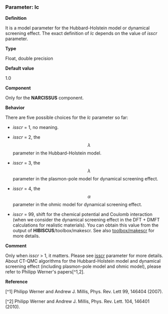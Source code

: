 ### Parameter: lc

**Definition**

It is a model parameter for the Hubbard-Holstein model or dynamical screening effect. The exact definition of *lc* depends on the value of *isscr* parameter.

**Type**

Float, double precision

**Default value**

1.0

**Component**

Only for the **NARCISSUS** component.

**Behavior**

There are five possible choices for the *lc* parameter so far:

* *isscr* = 1, no meaning.

* *isscr* = 2, the $$\lambda$$ parameter in the Hubbard-Holstein model.

* *isscr* = 3, the $$\lambda$$ parameter in the plasmon-pole model for dynamical screening effect.

* *isscr* = 4, the $$\alpha$$ parameter in the ohmic model for dynamical screening effect.

* *isscr* = 99, shift for the chemical potential and Coulomb interaction (when we consider the dynamical screening effect in the DFT + DMFT calculations for realistic materials). You can obtain this value from the output of **HIBISCUS**/toolbox/makescr. See also [toolbox/makescr](../ch07/scr.md) for more details.

**Comment**

Only when *isscr* > 1, it matters. Please see [isscr](p_isscr.md) parameter for more details. About CT-QMC algorithms for the Hubbard-Holstein model and dynamical screening effect (including plasmon-pole model and ohmic model), please refer to Philipp Werner's papers[^1,2].

**Reference**

[^1] Philipp Werner and Andrew J. Millis, Phys. Rev. Lett 99, 146404 (2007).

[^2] Philipp Werner and Andrew J. Millis, Phys. Rev. Lett. 104, 146401 (2010).